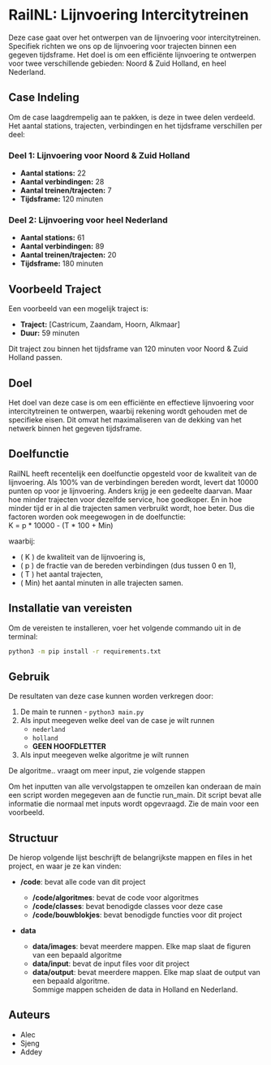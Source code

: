# RailNL: Lijnvoering Intercitytreinen

Deze case gaat over het ontwerpen van de lijnvoering voor intercitytreinen. Specifiek richten we ons op de lijnvoering voor trajecten binnen een gegeven tijdsframe. Het doel is om een efficiënte lijnvoering te ontwerpen voor twee verschillende gebieden: Noord & Zuid Holland, en heel Nederland.

## Case Indeling

Om de case laagdrempelig aan te pakken, is deze in twee delen verdeeld. Het aantal stations, trajecten, verbindingen en het tijdsframe verschillen per deel:

### Deel 1: Lijnvoering voor Noord & Zuid Holland
- **Aantal stations:** 22
- **Aantal verbindingen:** 28
- **Aantal treinen/trajecten:** 7
- **Tijdsframe:** 120 minuten

### Deel 2: Lijnvoering voor heel Nederland
- **Aantal stations:** 61
- **Aantal verbindingen:** 89
- **Aantal treinen/trajecten:** 20
- **Tijdsframe:** 180 minuten

## Voorbeeld Traject

Een voorbeeld van een mogelijk traject is:
- **Traject:** [Castricum, Zaandam, Hoorn, Alkmaar]
- **Duur:** 59 minuten

Dit traject zou binnen het tijdsframe van 120 minuten voor Noord & Zuid Holland passen.


## Doel
Het doel van deze case is om een efficiënte en effectieve lijnvoering voor intercitytreinen te ontwerpen, waarbij rekening wordt gehouden met de specifieke eisen. Dit omvat het maximaliseren van de dekking van het netwerk binnen het gegeven tijdsframe.

## Doelfunctie
RailNL heeft recentelijk een doelfunctie opgesteld voor de kwaliteit van de lijnvoering. Als 100% van de verbindingen bereden wordt, levert dat 10000 punten op voor je lijnvoering. Anders krijg je een gedeelte daarvan. Maar hoe minder trajecten voor dezelfde service, hoe goedkoper. En in hoe minder tijd er in al die trajecten samen verbruikt wordt, hoe beter. Dus die factoren worden ook meegewogen in de doelfunctie:  
K = p * 10000 - (T * 100 + Min)  


waarbij:
- \( K \) de kwaliteit van de lijnvoering is,
- \( p \) de fractie van de bereden verbindingen (dus tussen 0 en 1),
- \( T \) het aantal trajecten,
- \( Min\) het aantal minuten in alle trajecten samen.  

## Installatie van vereisten

Om de vereisten te installeren, voer het volgende commando uit in de terminal:

```bash
python3 -m pip install -r requirements.txt
```
## Gebruik
De resultaten van deze case kunnen worden verkregen door:
1. De main te runnen
        - ```python3 main.py```
2. Als input meegeven welke deel van de case je wilt runnen
    - ```nederland```
    - ```holland```
    - **GEEN HOOFDLETTER**
3. Als input meegeven welke algoritme je wilt runnen

De algoritme.. vraagt om meer input, zie volgende stappen

Om het inputten van alle vervolgstappen te omzeilen kan onderaan de main een script worden megegeven aan de functie run_main. Dit script bevat alle informatie die normaal met inputs wordt opgevraagd. Zie de main voor een voorbeeld.

## Structuur 
De hierop volgende lijst beschrijft de belangrijkste mappen en files in het project, en waar je ze kan vinden:

- **/code**: bevat alle code van dit project
    - **/code/algoritmes**: bevat de code voor algoritmes
    - **/code/classes**: bevat benodigde classes voor deze case
    - **/code/bouwblokjes**: bevat benodigde functies voor dit project

- **data**
    - **data/images**: bevat meerdere mappen. Elke map slaat de figuren van een bepaald algoritme
    - **data/input**: bevat de input files voor dit project
    - **data/output**: bevat meerdere mappen. Elke map slaat de output van een bepaald algoritme.  
    Sommige mappen scheiden de data in Holland en Nederland.

## Auteurs
- Alec
- Sjeng
- Addey